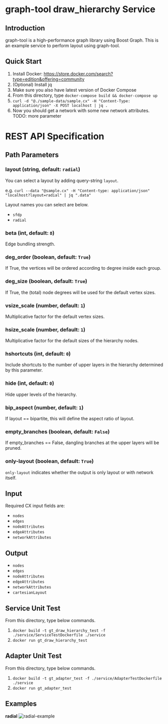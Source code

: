 # graph-tool draw_hierarchy Service
## Introduction
graph-tool is a high-performance graph library using Boost Graph.  This is an example service to perform layout using graph-tool.


## Quick Start

1. Install Docker: https://store.docker.com/search?type=edition&offering=community
1. (Optional) Install jq
1. Make sure you also have latest version of Docker Compose
1. From this directory, type ```docker-compose build && docker-compose up```
1. ```curl -d "@./sample-data/sample.cx" -H "Content-Type: application/json" -X POST localhost | jq .```
1. Now you should get a network with some new network attributes.
TODO: more parameter



# REST API Specification

## Path Parameters
### layout (string, default: `radial`)
You can select a layout by adding query-string `layout`.

e.g. 
` curl --data "@sample.cx" -H "Content-type: application/json" "localhost?layout=radial" | jq ".data" 
`

Layout names you can select are below.
- `sfdp`
- `radial`

### beta (int, default: `8`)
Edge bundling strength.

### deg_order (boolean, default: `True`)
If True, the vertices will be ordered according to degree inside each group.

### deg_size (boolean, default: `True`)
If True, the (total) node degrees will be used for the default vertex sizes.

### vsize_scale (number, default: `1`)
Multiplicative factor for the default vertex sizes.

### hsize_scale (number, default: `1`)
Multiplicative factor for the default sizes of the hierarchy nodes.

### hshortcuts (int, default: `0`)
Include shortcuts to the number of upper layers in the hierarchy determined by this parameter.

### hide (int, default: `0`)
Hide upper levels of the hierarchy.

### bip_aspect (number, default: `1`)
If layout == bipartite, this will define the aspect ratio of layout.

### empty_branches (boolean, default: `False`)
If empty_branches == False, dangling branches at the upper layers will be pruned.

### only-layout (boolean, default: `True`)
`only-layout` indicates whether the output is only layout or with network itself.


## Input
Required CX input fields are:

- `nodes`
- `edges`
- `nodeAttributes`
- `edgeAttributes`
- `networkAttributes`

## Output
- `nodes`
- `edges`
- `nodeAttributes`
- `edgeAttributes`
- `networkAttributes`
- `cartesianLayout`

## Service Unit Test
From this directory, type below commands.
1. `docker build -t gt_draw_hierarchy_test -f ./service/ServiceTestDockerfile ./service`
2. `docker run gt_draw_hierarchy_test`

## Adapter Unit Test
From this directory, type below commands.
1. `docker build -t gt_adapter_test -f ./service/AdapterTestDockerfile ./service`
2. `docker run gt_adapter_test`

## Examples
__radial__
![radial-example](https://raw.githubusercontent.com/idekerlab/graph-services/4e4ee735388bba4fd71fa5c9e6c7cf13c3d2daf8/services/gt_draw_hierarchy/gt_draw_hierarchy_radial.png)

